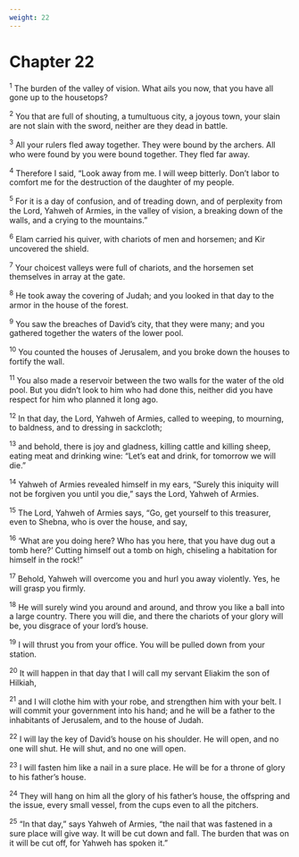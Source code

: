 ```yaml
---
weight: 22
---
```


# Chapter 22

<sup>1</sup> The burden of the valley of vision. What ails you now, that you have all gone up to the housetops? 

<sup>2</sup> You that are full of shouting, a tumultuous city, a joyous town, your slain are not slain with the sword, neither are they dead in battle. 

<sup>3</sup> All your rulers fled away together. They were bound by the archers. All who were found by you were bound together. They fled far away. 

<sup>4</sup> Therefore I said, “Look away from me. I will weep bitterly. Don’t labor to comfort me for the destruction of the daughter of my people. 

<sup>5</sup> For it is a day of confusion, and of treading down, and of perplexity from the Lord, Yahweh of Armies, in the valley of vision, a breaking down of the walls, and a crying to the mountains.” 

<sup>6</sup> Elam carried his quiver, with chariots of men and horsemen; and Kir uncovered the shield. 

<sup>7</sup> Your choicest valleys were full of chariots, and the horsemen set themselves in array at the gate. 

<sup>8</sup> He took away the covering of Judah; and you looked in that day to the armor in the house of the forest. 

<sup>9</sup> You saw the breaches of David’s city, that they were many; and you gathered together the waters of the lower pool. 

<sup>10</sup> You counted the houses of Jerusalem, and you broke down the houses to fortify the wall. 

<sup>11</sup> You also made a reservoir between the two walls for the water of the old pool. But you didn’t look to him who had done this, neither did you have respect for him who planned it long ago. 

<sup>12</sup> In that day, the Lord, Yahweh of Armies, called to weeping, to mourning, to baldness, and to dressing in sackcloth; 

<sup>13</sup> and behold, there is joy and gladness, killing cattle and killing sheep, eating meat and drinking wine: “Let’s eat and drink, for tomorrow we will die.” 

<sup>14</sup> Yahweh of Armies revealed himself in my ears, “Surely this iniquity will not be forgiven you until you die,” says the Lord, Yahweh of Armies. 

<sup>15</sup> The Lord, Yahweh of Armies says, “Go, get yourself to this treasurer, even to Shebna, who is over the house, and say, 

<sup>16</sup> ‘What are you doing here? Who has you here, that you have dug out a tomb here?’ Cutting himself out a tomb on high, chiseling a habitation for himself in the rock!” 

<sup>17</sup> Behold, Yahweh will overcome you and hurl you away violently. Yes, he will grasp you firmly. 

<sup>18</sup> He will surely wind you around and around, and throw you like a ball into a large country. There you will die, and there the chariots of your glory will be, you disgrace of your lord’s house. 

<sup>19</sup> I will thrust you from your office. You will be pulled down from your station. 

<sup>20</sup> It will happen in that day that I will call my servant Eliakim the son of Hilkiah, 

<sup>21</sup> and I will clothe him with your robe, and strengthen him with your belt. I will commit your government into his hand; and he will be a father to the inhabitants of Jerusalem, and to the house of Judah. 

<sup>22</sup> I will lay the key of David’s house on his shoulder. He will open, and no one will shut. He will shut, and no one will open. 

<sup>23</sup> I will fasten him like a nail in a sure place. He will be for a throne of glory to his father’s house. 

<sup>24</sup> They will hang on him all the glory of his father’s house, the offspring and the issue, every small vessel, from the cups even to all the pitchers. 

<sup>25</sup> “In that day,” says Yahweh of Armies, “the nail that was fastened in a sure place will give way. It will be cut down and fall. The burden that was on it will be cut off, for Yahweh has spoken it.” 


